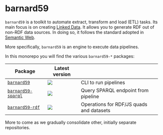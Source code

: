 # barnard59

`barnard59` is a toolkit to automate extract, transform and load (ETL) tasks. Its main focus is on creating [Linked Data](http://linked-data-training.zazuko.com/). It allows you to generate RDF out of non-RDF data sources. In doing so, it follows the standard adopted in [Semantic Web](https://www.w3.org/standards/semanticweb/).

More specifically, `barnard59` is an engine to execute data pipelines.

In this monorepo you will find the various `barnard59-*` packages:

| Package                               | Latest version                                                                  |                                     |
|---------------------------------------|---------------------------------------------------------------------------------|-------------------------------------|
| [`barnard59`](packages/cli)           | [![](https://badge.fury.io/js/barnard59.svg)](https://npm.im/barnard59)         | CLI to run pipelines                |
| [`barnard59-sparql`](packages/sparql) | [![](https://badge.fury.io/js/barnard59-sparql.svg)](https://npm.im/barnard59-sparql) | Query SPARQL endpoint from pipeline |
| [`barnard59-rdf`](packages/rdf) | [![](https://badge.fury.io/js/barnard59-rdf.svg)](https://npm.im/barnard59-rdf) | Operations for RDF/JS quads and datasets |

More to come as we gradually consolidate other, initially separate repositories.
